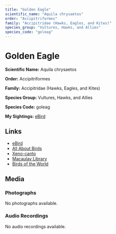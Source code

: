 ```yaml
---
title: "Golden Eagle"
scientific_name: "Aquila chrysaetos"
order: "Accipitriformes"
family: "Accipitridae (Hawks, Eagles, and Kites)"
species_group: "Vultures, Hawks, and Allies"
species_code: "goleag"
---
```


# Golden Eagle

**Scientific Name:** Aquila chrysaetos

**Order:** Accipitriformes

**Family:** Accipitridae (Hawks, Eagles, and Kites)

**Species Group:** Vultures, Hawks, and Allies

**Species Code:** goleag

**My Sightings:** [eBird](https://ebird.org/lifelist?r=world&time=life&spp=goleag)

## Links
* [eBird](https://ebird.org/species/goleag) 
* [All About Birds](https://www.allaboutbirds.org/guide/goleag) 
* [Xeno-canto](https://www.xeno-canto.org/species/aquila-chrysaetos) 
* [Macaulay Library](https://search.macaulaylibrary.org/catalog?taxonCode=goleag&sort=rating_rank_desc)
* [Birds of the World](https://birdsoftheworld.org/bow/species/goleag)

## Media
### Photographs
No photographs available.

### Audio Recordings
No audio recordings available.
